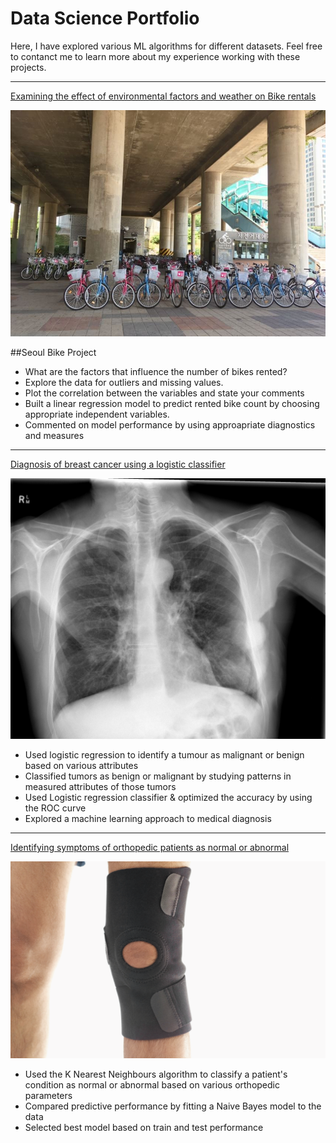 # Data Science Portfolio

Here, I have explored various ML algorithms for different datasets. Feel free to contanct me to learn more about my experience working with these projects.

***

[Examining the effect of environmental factors and weather on Bike rentals](https://github.com/lmkwytnicholas/nicholas-lee.github.io/blob/master/Seoul_Bikes_Project.ipynb)

<img src="images/seoulbikerental.jpg?raw=true"/>

##Seoul Bike Project
* What are the factors that influence the number of bikes rented?
* Explore the data for outliers and missing values.
* Plot the correlation between the variables and state your comments
* Built a linear regression model to predict rented bike count by choosing appropriate independent variables.
* Commented on model performance by using approapriate diagnostics and measures

***

[Diagnosis of breast cancer using a logistic classifier]()

<img src="images/breast-cancer.jpeg?raw=true"/>

- Used logistic regression to identify a tumour as malignant or benign based on various attributes
- Classified tumors as benign or malignant by studying patterns in measured attributes of those tumors
- Used Logistic regression classifier & optimized the accuracy by using the ROC curve
- Explored a machine learning approach to medical diagnosis

***

[Identifying symptoms of orthopedic patients as normal or abnormal]()

<img src="images/knee-brace-ortho.png?raw=true"/>

- Used the K Nearest Neighbours algorithm to classify a patient's condition as normal or abnormal based on various orthopedic parameters
- Compared predictive performance by fitting a Naive Bayes model to the data
- Selected best model based on train and test performance
